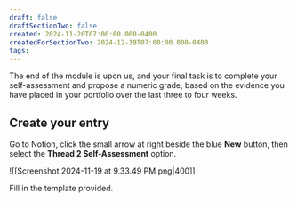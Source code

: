 ```yaml
---
draft: false
draftSectionTwo: false
created: 2024-11-20T07:00:00.000-0400
createdForSectionTwo: 2024-12-19T07:00:00.000-0400
tags:
---
```


The end of the module is upon us, and your final task is to complete your self-assessment and propose a numeric grade, based on the evidence you have placed in your portfolio over the last three to four weeks.

## Create your entry

Go to Notion, click the small arrow at right beside the blue **New** button, then select the **Thread 2 Self-Assessment** option.

![[Screenshot 2024-11-19 at 9.33.49 PM.png|400]]

Fill in the template provided.